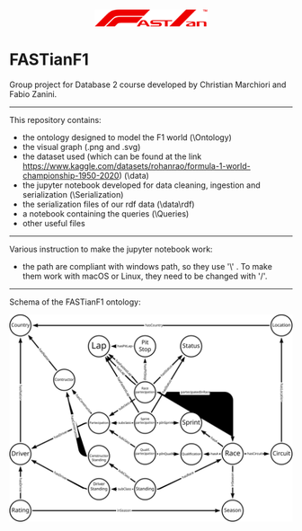 ###
<div align="center">
  <a href="https://github.com/FabioZanini00/FASTianF1">
    <img src="Logo/FASTianF1Logo_V2.png" width="200" alt="FASTianF1 Logo"/>
  </a>
</div>

# FASTianF1
Group project for Database 2 course developed by Christian Marchiori and Fabio Zanini.

---
This repository contains:
- the ontology designed to model the F1 world (\Ontology)
- the visual graph (.png and .svg)
- the dataset used (which can be found at the link https://www.kaggle.com/datasets/rohanrao/formula-1-world-championship-1950-2020) (\data)
- the jupyter notebook developed for data cleaning, ingestion and serialization (\Serialization)
- the serialization files of our rdf data (\data\rdf\)
- a notebook containing the queries (\Queries)
- other useful files

---
Various instruction to make the jupyter notebook work:
- the path are compliant with windows path, so they use '\\\' . To make them work with macOS or Linux, they need to be changed with '/'.

---
Schema of the FASTianF1 ontology:
<div align="center">
  <a href="https://github.com/FabioZanini00/FASTianF1">
    <img src="FASTianF1scheme.svg" width="800" alt="FASTianF1 ontology schema"/>
  </a>
</div>